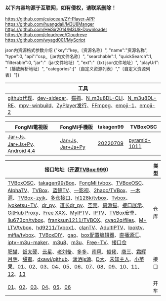 ### 以下内容均源于互联网，如有侵权，请联系删除！

https://github.com/cuiocean/ZY-Player-APP
https://github.com/huangdali/M3U8Manger
https://github.com/HeiSir2014/M3U8-Downloader
https://github.com/cloudreve/Cloudreve
https://github.com/wyagd001/MyScript

json内资源格式参数介绍
{"key":"key_〔资源名称〕",
"name":"资源名称", "type":0, "api":"csp_〔jar内文件名称〕",
"searchable":1, "quickSearch":1, "filterable":0,
"jar":"〔jar文件地址〕",
"ext":"〔txt json文件地址〕",
"playUrl": "〔播放解析地址〕",
"categories":["〔自定义资源列表〕","〔自定义资源列表〕"]}


工具|
----|
[github代理](https://ghproxy.com/)、[dev-sidecar](https://github.com/docmirror/dev-sidecar)、[猫抓](https://github.com/xifangczy/cat-catch)、[N_m3u8DL-CLI](https://github.com/nilaoda/N_m3u8DL-CLI)、[N_m3u8DL-RE](https://github.com/nilaoda/N_m3u8DL-RE)、[mpv-winbuild](https://github.com/zhongfly/mpv-winbuild/releases)、[ZyPlayer发行](https://github.com/Hiram-Wong/ZyPlayer)、[FFmpeg](https://github.com/BtbN/FFmpeg-Builds)、[emoji-1](https://www.emojiall.com/zh-hans/categories/D)、[emoji-2](https://funletu.com/emoji/)|

FongMi電視版|FongMi手機版|takagen99|TVBoxOSC
----|----|----|----
[Jar+Js](https://github.com/FongMi/TV/raw/release/release/leanback-java.apk)、[Jar+Js+Py](https://github.com/FongMi/TV/raw/release/release/leanback-python.apk)、[Android 4.4](https://github.com/FongMi/TV/raw/kitkat/release/leanback.apk)|[Jar+Js](https://github.com/FongMi/TV/raw/release/release/mobile-java.apk)、[Jar+Js+Py](https://github.com/FongMi/TV/raw/release/release/mobile-python.apk)|[20220709](https://github.com/takagen99/Box/releases/download/v1.0.0-alpha/app-release.apk)|[pyramid-1011](https://github.com/UndCover/PyramidStore/blob/main/pyramid-1011.apk)

接口地址（[开源TVBox:999](https://wws.lanzouq.com/b03j4ulyh)）|类型
----|----
[TVBoxOSC](https://github.com/UndCover/PyramidStore)、[takagen99/Box](https://github.com/takagen99/Box)、[FongMi tvbox](https://github.com/FongMi/TV)、[TVBoxOSC](https://github.com/CatVodTVOfficial/TVBoxOSC)、[AlphaTV](https://github.com/pvqogw/AlphaTV)、[TVBox](https://gitee.com/cherry0532/tvbox)、[蓝鲸TV](https://github.com/Cyril0563/lanjing_live)、[一影视](https://github.com/tv-player/TvBox)、[2hacc/TVBox](https://github.com/2hacc/TVBox)、[一木源](https://github.com/xianyuyimu/TVBOX-)、[TVBox-zyjk](https://github.com/Dong-learn9/TVBox-zyjk)、[多仓接口](https://github.com/yutian88881/tvbox)、[hl128k/tvbox](https://github.com/hl128k/tvbox)、[Tvbox](https://agit.ai/Yoursmile7/TVBox)、[jyoketsu-TV](https://github.com/jyoketsu/tv)、[dr_py](https://gitcode.net/qq_32394351/dr_py)、[道长dr_py](https://github.com/troray/dr_py)、[空壳](https://github.com/liu673cn/box)、[资源猫](https://www.zizhuge.cn/1734.html)、[接口展示](https://leevi0321.gitee.io/api/)、[GitHub Proxy](https://ghproxy.com)、[Free XXX](http://adultiptv.net/)、[MyIPTV](https://github.com/SPX372928/MYIPTV)、[IPTV](https://github.com/iptv-restream/IPTV)、[TVBox安卓](https://github.com/pvqogw/TVBoxOSC)、[liu673cn/tvbox](https://github.com/liu673cn/box)、[franksun1211/TVBOX](https://github.com/franksun1211/TVBOX)、[cyao2q/files](https://github.com/cyao2q/files)、[M-LTV/tvbox](https://github.com/M-LTV/tvbox)、[hd9211/Tvbox1](https://github.com/hd9211/Tvbox1)、[clanTV](https://github.com/clanTV/clanTV)、[AdultIPTV](https://github.com/andibasuki/SITechnologyLtd.Porn.AdultIPTV.net)、[looktv](https://github.com/once678/looktv)、[mifia/tvbox](https://github.com/mifia/tvbox)、[TVBoxDIY](https://github.com/lm317379829/TVBoxDIY)、[gao](https://github.com/gaotianliuyun/gao)、[box配置编辑器](https://kvymin.github.io/CatVodTVJsonEditor/)、[直播源汇](https://github.com/imDazui/Tvlist-awesome-m3u-m3u8)、[iptv-m3u-maker](https://github.com/EvilCult/iptv-m3u-maker)、[m3u8](https://github.com/reysc/M3U8)、[m3u](https://github.com/yuanxin69/m3u)、[Free-TV](https://github.com/Free-TV/IPTV)、[接口仓](https://github.com/jyoketsu/tv)|仓库
[肥猫](http://肥猫.love)、[饭太硬](http://饭太硬.ga/x/o.json)、[云星](https://maoyingshi.cc/tvbox/云星日记/1.m3u8)、[老刘备](https://raw.liucn.cc/box/m.json)、[多多](https://yydsys.top/duo/v.json)、[南风](https://agit.ai/Yoursmile7/TVBox/raw/branch/master/XC.json)、[俊佬](http://home.jundie.top:81/top98.json)、[唐三](https://hutool.ml/tang)、[霜辉月明](https://raw.iqiq.io/lm317379829/PyramidStore/pyramid/py.json)、[甜蜜](https://raw.iqiq.io/kebedd69/TVbox-interface/main/甜蜜.json)、[dxawi/github️](https://dxawi.github.io/0/0.json)、[潇洒js源](https://download.kstore.space/download/2863/01.txt)、[D大](https://download.kstore.space/download/2883/m3u8/dsj/guochan/mp1/1.m3u8)、[未知主人](https://agit.ai/n/b/raw/branch/a/b/c.json)、[小苹果](https://agit.ai/nbwzlyd/xiaopingguo/raw/branch/master/xiaopingguo/xiaopingguo.json)、[01](http://9xi4o.tk/0725.json)、[02](http://byyds.top/w.txt)、[03](http://home.jundie.top:81/top98.json)、[04](http://pandown.pro/tvbox/tvbox.json)、[05](http://www.dmtv.ml/mao/single.json)、[06](https://agit.ai/xiaohewanwan/jar/raw/branch/main/Avatar.json)、[07](https://download.kstore.space/download/2863/01.txt)、[08](https://dxawi.github.io/0/0.json)、[09](https://freed.yuanhsing.cf/TVBox/meowcf.json)、[10](https://raw.iqiq.io/liu673cn/box/main/m.json)、[11](https://try.gitea.io/xcxc8/mytv/raw/branch/main/TV.json)、[12](https://ghproxy.com/https://raw.githubusercontent.com/Cyril0563/lanjing_live/main/TVbox_Free/biu.txt)、[13](https://ghproxy.com/https://raw.githubusercontent.com/Cyril0563/lanjing_live/main/TVbox_Free/tv.txt)|接口
[01](http://shuyuan.miaogongzi.net/shuyuan/1667621493.txt)、[02](http://shuyuan.miaogongzi.net/shuyuan/1666225624.txt)、[03](https://ghproxy.com/https://raw.githubusercontent.com/tv-player/tvbox-line/main/tv/q73m.json)、[04](https://ghproxy.com/https://raw.githubusercontent.com/chinawiz/tvbox/main/adult-1.json)、[05](https://ghproxy.com/https://raw.githubusercontent.com/chinawiz/tvbox/main/adult-2.json)、[06](https://ghproxy.com/https://raw.githubusercontent.com/cnnbgo/tvbox/main/x.json)|开车



